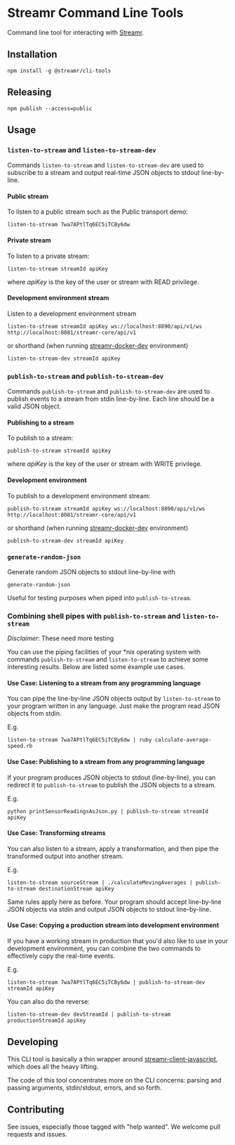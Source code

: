 # Streamr Command Line Tools

Command line tool for interacting with [Streamr](https://www.streamr.com).

## Installation

```
npm install -g @streamr/cli-tools
```

## Releasing

```
npm publish --access=public
```

## Usage

### `listen-to-stream` and `listen-to-stream-dev`

Commands `listen-to-stream` and `listen-to-stream-dev` are used to subscribe to
a stream and output real-time JSON objects to stdout line-by-line.

#### Public stream
To listen to a public stream such as the Public transport demo:

```
listen-to-stream 7wa7APtlTq6EC5iTCBy6dw
```

#### Private stream
To listen to a private stream:

```
listen-to-stream streamId apiKey
```

where _apiKey_ is the key of the user or stream with READ privilege.

#### Development environment stream
Listen to a development environment stream
```
listen-to-stream streamId apiKey ws://localhost:8890/api/v1/ws http://localhost:8081/streamr-core/api/v1
```

or shorthand (when running [streamr-docker-dev](https://github.com/streamr-dev/streamr-docker-dev) environment)

```
listen-to-stream-dev streamId apiKey
```

### `publish-to-stream` and `publish-to-stream-dev`
Commands `publish-to-stream` and `publish-to-stream-dev` are used to publish
events to a stream from stdin line-by-line. Each line should be a valid JSON
object.

#### Publishing to a stream
To publish to a stream:

```
publish-to-stream streamId apiKey
```

where _apiKey_ is the key of the user or stream with WRITE privilege.

#### Development environment
To publish to a development environment stream:
```
publish-to-stream streamId apiKey ws://localhost:8890/api/v1/ws http://localhost:8081/streamr-core/api/v1
```

or shorthand (when running [streamr-docker-dev](https://github.com/streamr-dev/streamr-docker-dev) environment)

```
publish-to-stream-dev streamId apiKey
```

### `generate-random-json`
Generate random JSON objects to stdout line-by-line with
```
generate-random-json
```

Useful for testing purposes when piped into `publish-to-stream`.

### Combining shell pipes with `publish-to-stream` and `listen-to-stream`

*Disclaimer*: These need more testing

You can use the piping facilities of your *nix operating system with commands
`publish-to-stream` and `listen-to-stream` to achieve some interesting results.
Below are listed some example use cases.

#### Use Case: Listening to a stream from any programming language
You can pipe the line-by-line JSON objects output by `listen-to-stream` to
your program written in any language. Just make the program read JSON objects
from stdin.

E.g.
```
listen-to-stream 7wa7APtlTq6EC5iTCBy6dw | ruby calculate-average-speed.rb
```

#### Use Case: Publishing to a stream from any programming language
If your program produces JSON objects to stdout (line-by-line), you can
redirect it to `publish-to-stream` to publish the JSON objects to a stream.

E.g.
```
python printSensorReadingsAsJson.py | publish-to-stream streamId apiKey
```

#### Use Case: Transforming streams
You can also listen to a stream, apply a transformation, and then pipe the
transformed output into another stream.

E.g.
```
listen-to-stream sourceStream | ./calculateMovingAverages | publish-to-stream destinationStream apiKey
```

Same rules apply here as before. Your program should accept line-by-line JSON
objects via stdin and output JSON objects to stdout line-by-line.

#### Use Case: Copying a production stream into development environment
If you have a working stream in production that you'd also like to use in your
development environment, you can combine the two commands to effectively copy
the real-time events.

E.g.
```
listen-to-stream 7wa7APtlTq6EC5iTCBy6dw | publish-to-stream-dev streamId apiKey
```

You can also do the reverse:
```
listen-to-stream-dev devStreamId | publish-to-stream productionStreamId apiKey
```

## Developing
This CLI tool is basically a thin wrapper around [streamr-client-javascript](https://github.com/streamr-dev/streamr-client-javascript),
which does all the heavy lifting.

The code of this tool concentrates more on the CLI concerns: parsing and
passing arguments, stdin/stdout, errors, and so forth.

## Contributing
See issues, especially those tagged with "help wanted". We welcome pull
requests and issues.
